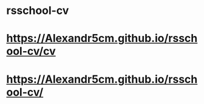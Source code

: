 # rsschool-cv

# https://Alexandr5cm.github.io/rsschool-cv/cv

# https://Alexandr5cm.github.io/rsschool-cv/

